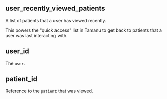 ## user_recently_viewed_patients

A list of patients that a user has viewed recently.

This powers the "quick access" list in Tamanu to get back to patients that a user was last
interacting with.

## user_id

The `user`.

## patient_id

Reference to the `patient` that was viewed.

